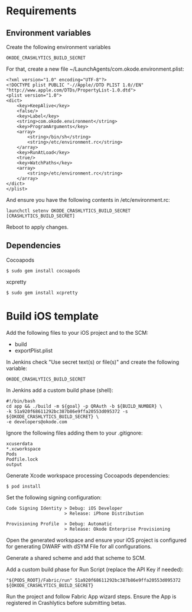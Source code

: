 Requirements
============

Environment variables
---------------------

Create the following environment variables

    OKODE_CRASHLYTICS_BUILD_SECRET

For that, create a new file ~/LaunchAgents/com.okode.environment.plist:

    <?xml version="1.0" encoding="UTF-8"?>
    <!DOCTYPE plist PUBLIC "-//Apple//DTD PLIST 1.0//EN" "http://www.apple.com/DTDs/PropertyList-1.0.dtd">
    <plist version="1.0">
    <dict>
        <key>KeepAlive</key>
        <false/>
        <key>Label</key>
        <string>com.okode.environment</string>
        <key>ProgramArguments</key>
        <array>
            <string>/bin/sh</string>
            <string>/etc/environment.rc</string>
        </array>
        <key>RunAtLoad</key>
        <true/>
        <key>WatchPaths</key>
        <array>
            <string>/etc/environment.rc</string>
        </array>
    </dict>
    </plist>

And ensure you have the following contents in /etc/environment.rc:

    launchctl setenv OKODE_CRASHLYTICS_BUILD_SECRET [CRASHLYTICS_BUILD_SECRET]

Reboot to apply changes.

Dependencies
------------

Cocoapods

    $ sudo gem install cocoapods

xcpretty

    $ sudo gem install xcpretty

Build iOS template
===================

Add the following files to your iOS project and to the SCM:

* build
* exportPlist.plist

In Jenkins check "Use secret text(s) or file(s)" and create the following variable:

    OKODE_CRASHLYTICS_BUILD_SECRET

In Jenkins add a custom build phase (shell):

    #!/bin/bash
    cd app && ./build -m ${goal} -p QRAuth -b ${BUILD_NUMBER} \
    -k 51a920f68611292bc387b86e9ffa20553d095372 -s ${OKODE_CRASHLYTICS_BUILD_SECRET} \
    -e developers@okode.com

Ignore the following files adding them to your .gitignore:

    xcuserdata
    *.xcworkspace
    Pods
    Podfile.lock
    output

Generate Xcode workspace processing Cocoapods dependencies:

    $ pod install

Set the following signing configuration:

    Code Signing Identity > Debug: iOS Developer
                          > Release: iPhone Distribution
    
    Provisioning Profile  > Debug: Automatic
                          > Release: Okode Enterprise Provisioning

Open the generated workspace and ensure your iOS project is configured
for generating DWARF with dSYM File for all configurations.

Generate a shared scheme and add that scheme to SCM.

Add a custom build phase for Run Script (replace the API Key if needed):

    "${PODS_ROOT}/Fabric/run" 51a920f68611292bc387b86e9ffa20553d095372 ${OKODE_CRASHLYTICS_BUILD_SECRET}

Run the project and follow Fabric App wizard steps. Ensure the App is registered in Crashlytics before
submitting betas.

